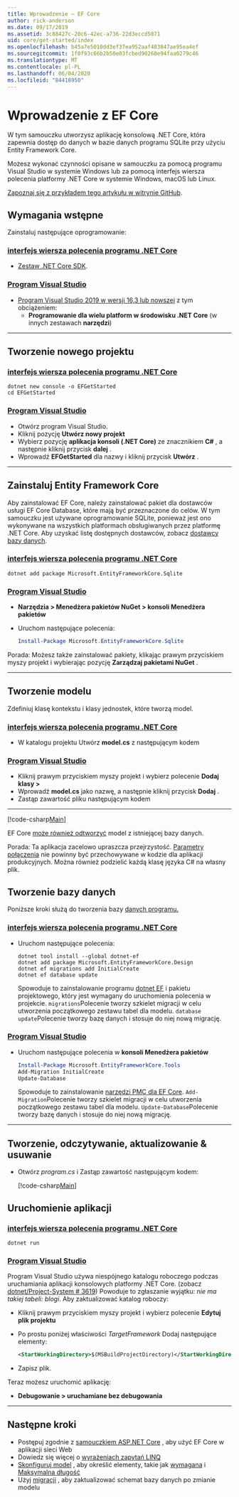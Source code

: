 ```yaml
---
title: Wprowadzenie — EF Core
author: rick-anderson
ms.date: 09/17/2019
ms.assetid: 3c88427c-20c6-42ec-a736-22d3eccd5071
uid: core/get-started/index
ms.openlocfilehash: b45a7e5010dd3ef37ea952aaf483847ae95ea4ef
ms.sourcegitcommit: 1f0f93c66b2b50e03fcbed90260e94faa0279c46
ms.translationtype: MT
ms.contentlocale: pl-PL
ms.lasthandoff: 06/04/2020
ms.locfileid: "84418950"
---
```

# <a name="getting-started-with-ef-core"></a>Wprowadzenie z EF Core

W tym samouczku utworzysz aplikację konsolową .NET Core, która zapewnia dostęp do danych w bazie danych programu SQLite przy użyciu Entity Framework Core.

Możesz wykonać czynności opisane w samouczku za pomocą programu Visual Studio w systemie Windows lub za pomocą interfejs wiersza polecenia platformy .NET Core w systemie Windows, macOS lub Linux.

[Zapoznaj się z przykładem tego artykułu w witrynie GitHub](https://github.com/dotnet/EntityFramework.Docs/tree/master/samples/core/GetStarted).

## <a name="prerequisites"></a>Wymagania wstępne

Zainstaluj następujące oprogramowanie:

### <a name="net-core-cli"></a>[interfejs wiersza polecenia programu .NET Core](#tab/netcore-cli)

* [Zestaw .NET Core SDK](https://www.microsoft.com/net/download/core).

### <a name="visual-studio"></a>[Program Visual Studio](#tab/visual-studio)

* [Program Visual Studio 2019 w wersji 16,3 lub nowszej](https://www.visualstudio.com/downloads/) z tym obciążeniem:
  * **Programowanie dla wielu platform w środowisku .NET Core** (w innych zestawach **narzędzi**)

---

## <a name="create-a-new-project"></a>Tworzenie nowego projektu

### <a name="net-core-cli"></a>[interfejs wiersza polecenia programu .NET Core](#tab/netcore-cli)

```dotnetcli
dotnet new console -o EFGetStarted
cd EFGetStarted
```

### <a name="visual-studio"></a>[Program Visual Studio](#tab/visual-studio)

* Otwórz program Visual Studio.
* Kliknij pozycję **Utwórz nowy projekt**
* Wybierz pozycję **aplikacja konsoli (.NET Core)** ze znacznikiem **C#** , a następnie kliknij przycisk **dalej** .
* Wprowadź **EFGetStarted** dla nazwy i kliknij przycisk **Utwórz** .

---

## <a name="install-entity-framework-core"></a>Zainstaluj Entity Framework Core

Aby zainstalować EF Core, należy zainstalować pakiet dla dostawców usługi EF Core Database, które mają być przeznaczone do celów. W tym samouczku jest używane oprogramowanie SQLite, ponieważ jest ono wykonywane na wszystkich platformach obsługiwanych przez platformę .NET Core. Aby uzyskać listę dostępnych dostawców, zobacz [dostawcy bazy danych](../providers/index.md).

### <a name="net-core-cli"></a>[interfejs wiersza polecenia programu .NET Core](#tab/netcore-cli)

```dotnetcli
dotnet add package Microsoft.EntityFrameworkCore.Sqlite
```

### <a name="visual-studio"></a>[Program Visual Studio](#tab/visual-studio)

* **Narzędzia > Menedżera pakietów NuGet > konsoli Menedżera pakietów**
* Uruchom następujące polecenia:

  ``` PowerShell
  Install-Package Microsoft.EntityFrameworkCore.Sqlite
  ```

Porada: Możesz także zainstalować pakiety, klikając prawym przyciskiem myszy projekt i wybierając pozycję **Zarządzaj pakietami NuGet** .

---

## <a name="create-the-model"></a>Tworzenie modelu

Zdefiniuj klasę kontekstu i klasy jednostek, które tworzą model.

### <a name="net-core-cli"></a>[interfejs wiersza polecenia programu .NET Core](#tab/netcore-cli)

* W katalogu projektu Utwórz **model.cs** z następującym kodem

### <a name="visual-studio"></a>[Program Visual Studio](#tab/visual-studio)

* Kliknij prawym przyciskiem myszy projekt i wybierz polecenie **Dodaj klasy >**
* Wprowadź **model.cs** jako nazwę, a następnie kliknij przycisk **Dodaj** .
* Zastąp zawartość pliku następującym kodem

---

[!code-csharp[Main](../../../samples/core/GetStarted/Model.cs)]

EF Core [może również odtworzyć](../managing-schemas/scaffolding.md) model z istniejącej bazy danych.

Porada: Ta aplikacja zacelowo upraszcza przejrzystość. [Parametry połączenia](../miscellaneous/connection-strings.md) nie powinny być przechowywane w kodzie dla aplikacji produkcyjnych. Można również podzielić każdą klasę języka C# na własny plik.

## <a name="create-the-database"></a>Tworzenie bazy danych

Poniższe kroki służą do tworzenia bazy [danych programu.](xref:core/managing-schemas/migrations/index)

### <a name="net-core-cli"></a>[interfejs wiersza polecenia programu .NET Core](#tab/netcore-cli)

* Uruchom następujące polecenia:

  ```dotnetcli
  dotnet tool install --global dotnet-ef
  dotnet add package Microsoft.EntityFrameworkCore.Design
  dotnet ef migrations add InitialCreate
  dotnet ef database update
  ```

  Spowoduje to zainstalowanie programu [dotnet EF](../miscellaneous/cli/dotnet.md) i pakietu projektowego, który jest wymagany do uruchomienia polecenia w projekcie. `migrations`Polecenie tworzy szkielet migracji w celu utworzenia początkowego zestawu tabel dla modelu. `database update`Polecenie tworzy bazę danych i stosuje do niej nową migrację.

### <a name="visual-studio"></a>[Program Visual Studio](#tab/visual-studio)

* Uruchom następujące polecenia w **konsoli Menedżera pakietów**

  ``` PowerShell
  Install-Package Microsoft.EntityFrameworkCore.Tools
  Add-Migration InitialCreate
  Update-Database
  ```

  Spowoduje to zainstalowanie [narzędzi PMC dla EF Core](../miscellaneous/cli/powershell.md). `Add-Migration`Polecenie tworzy szkielet migracji w celu utworzenia początkowego zestawu tabel dla modelu. `Update-Database`Polecenie tworzy bazę danych i stosuje do niej nową migrację.

---

## <a name="create-read-update--delete"></a>Tworzenie, odczytywanie, aktualizowanie & usuwanie

* Otwórz *program.cs* i Zastąp zawartość następującym kodem:

  [!code-csharp[Main](../../../samples/core/GetStarted/Program.cs)]

## <a name="run-the-app"></a>Uruchomienie aplikacji

### <a name="net-core-cli"></a>[interfejs wiersza polecenia programu .NET Core](#tab/netcore-cli)

```dotnetcli
dotnet run
```

### <a name="visual-studio"></a>[Program Visual Studio](#tab/visual-studio)

Program Visual Studio używa niespójnego katalogu roboczego podczas uruchamiania aplikacji konsolowych platformy .NET Core. (zobacz [dotnet/Project-System # 3619](https://github.com/dotnet/project-system/issues/3619)) Powoduje to zgłaszanie wyjątku: *nie ma takiej tabeli: blogi*. Aby zaktualizować katalog roboczy:

* Kliknij prawym przyciskiem myszy projekt i wybierz polecenie **Edytuj plik projektu**
* Po prostu poniżej właściwości *TargetFramework* Dodaj następujące elementy:

  ``` XML
  <StartWorkingDirectory>$(MSBuildProjectDirectory)</StartWorkingDirectory>
  ```

* Zapisz plik.

Teraz możesz uruchomić aplikację:

* **Debugowanie > uruchamiane bez debugowania**

---

## <a name="next-steps"></a>Następne kroki

* Postępuj zgodnie z [samouczkiem ASP.NET Core](/aspnet/core/data/ef-rp/intro) , aby użyć EF Core w aplikacji sieci Web
* Dowiedz się więcej o [wyrażeniach zapytań LINQ](/dotnet/csharp/programming-guide/concepts/linq/basic-linq-query-operations)
* [Skonfiguruj model](xref:core/modeling/index) , aby określić elementy, takie jak [wymagana](xref:core/modeling/entity-properties#required-and-optional-properties) i [Maksymalna długość](xref:core/modeling/entity-properties#maximum-length)
* Użyj [migracji](xref:core/managing-schemas/migrations/index) , aby zaktualizować schemat bazy danych po zmianie modelu
